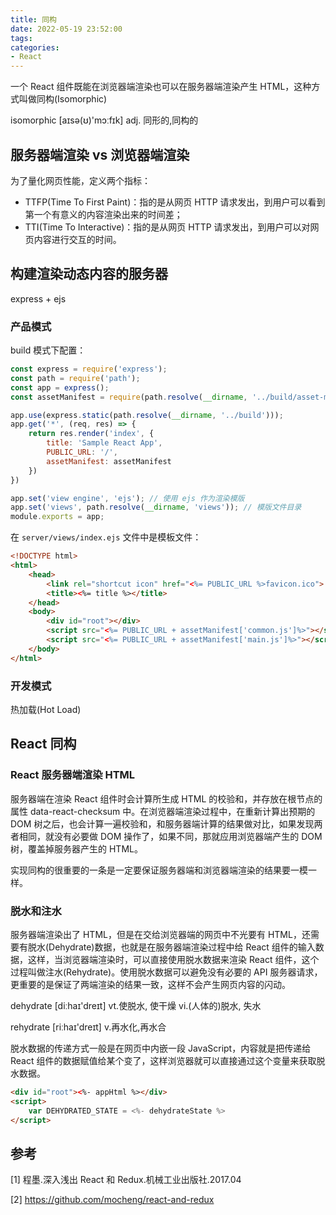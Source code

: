 ```yaml
---
title: 同构
date: 2022-05-19 23:52:00
tags:
categories:
- React
---
```


一个 React 组件既能在浏览器端渲染也可以在服务器端渲染产生 HTML，这种方式叫做同构(Isomorphic)

isomorphic \[aɪsə(ʊ)'mɔːfɪk] adj. 同形的,同构的

## 服务器端渲染 vs 浏览器端渲染
为了量化网页性能，定义两个指标：
- TTFP(Time To First Paint)：指的是从网页 HTTP 请求发出，到用户可以看到第一个有意义的内容渲染出来的时间差；
- TTI(Time To Interactive)：指的是从网页 HTTP 请求发出，到用户可以对网页内容进行交互的时间。

## 构建渲染动态内容的服务器
express + ejs

### 产品模式
build 模式下配置：
```javascript
const express = require('express');
const path = require('path');
const app = express();
const assetManifest = require(path.resolve(__dirname, '../build/asset-mainfest.json'));

app.use(express.static(path.resolve(__dirname, '../build')));
app.get('*', (req, res) => {
    return res.render('index', {
        title: 'Sample React App',
        PUBLIC_URL: '/',
        assetManifest: assetManifest
    })
})

app.set('view engine', 'ejs'); // 使用 ejs 作为渲染模版
app.set('views', path.resolve(__dirname, 'views')); // 模版文件目录
module.exports = app;
```
在 `server/views/index.ejs` 文件中是模板文件：
```html
<!DOCTYPE html>
<html>
    <head>
        <link rel="shortcut icon" href="<%= PUBLIC_URL %>favicon.ico">
        <title><%= title %></title>
    </head>
    <body>
        <div id="root"></div>
        <script src="<%= PUBLIC_URL + assetManifest['common.js']%>"></script>
        <script src="<%= PUBLIC_URL + assetManifest['main.js']%>"></script>
    </body>
</html>
```

### 开发模式
热加载(Hot Load)


## React 同构
### React 服务器端渲染 HTML
服务器端在渲染 React 组件时会计算所生成 HTML 的校验和，并存放在根节点的属性 data-react-checksum 中。在浏览器端渲染过程中，在重新计算出预期的 DOM 树之后，也会计算一遍校验和，和服务器端计算的结果做对比，如果发现两者相同，就没有必要做 DOM 操作了，如果不同，那就应用浏览器端产生的 DOM 树，覆盖掉服务器产生的 HTML。

实现同构的很重要的一条是一定要保证服务器端和浏览器端渲染的结果要一模一样。

### 脱水和注水
服务器端渲染出了 HTML，但是在交给浏览器端的网页中不光要有 HTML，还需要有脱水(Dehydrate)数据，也就是在服务器端渲染过程中给 React 组件的输入数据，这样，当浏览器端渲染时，可以直接使用脱水数据来渲染 React 组件，这个过程叫做注水(Rehydrate)。使用脱水数据可以避免没有必要的 API 服务器请求，更重要的是保证了两端渲染的结果一致，这样不会产生网页内容的闪动。

dehydrate \[diːhaɪ'dreɪt] vt.使脱水, 使干燥 vi.(人体的)脱水, 失水

rehydrate \[riːhaɪ'dreɪt] v.再水化,再水合

脱水数据的传递方式一般是在网页中内嵌一段 JavaScript，内容就是把传递给 React 组件的数据赋值给某个变了，这样浏览器就可以直接通过这个变量来获取脱水数据。
```html
<div id="root"><%- appHtml %></div>
<script>
    var DEHYDRATED_STATE = <%- dehydrateState %>
</script>
```


## 参考
[1] 程墨.深入浅出 React 和 Redux.机械工业出版社.2017.04

[2] https://github.com/mocheng/react-and-redux
